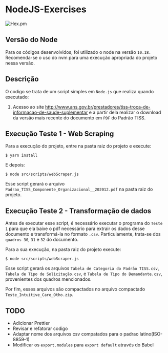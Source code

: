 # NodeJS-Exercises
![Hex.pm](https://img.shields.io/badge/node-%3E%3D%2010.18-blue?logo=Node.js&link=https://nodejs.org/en/)

## Versão do Node
  Para os códigos desenvolvidos, foi utilizado o node na versão `10.18.` 
  Recomenda-se o uso do nvm para uma execução apropriada do projeto nessa versão.

## Descrição

O codigo se trata de um script simples em `Node.js` que realiza quando executado:

1. Acesso ao site http://www.ans.gov.br/prestadores/tiss-troca-de-informacao-de-saude-suplementar
 e a partir dela realizar o download da versão mais recente do documento em `PDF` do Padrão TISS.

## Execução Teste 1 - Web Scraping

Para a execução do projeto, entre na pasta raiz do projeto e execute:

```$ yarn install```

E depois:

```$ node src/scripts/webScraper.js```


Esse script gerará o arquivo `Padrao_TISS_Componente_Organizacional__202012.pdf` 
na pasta raiz do projeto.
## Execução Teste 2 - Transformação de dados

Antes de executar esse script, é necessário executar o programa do `Teste 1` para 
que ela baixe o pdf necessário para extrair os dados desse documento e transformá-la 
no formato `.csv`. Particulamente, trata-se dos `quadros 30`, `31` e `32` do documento.

Para a sua execução, na pasta raiz do projeto execute:

```$ node src/scripts/webScraper.js```

Esse script gerará os arquivos `Tabela de Categoria do Padrão TISS.csv`, 
`Tabela de Tipo de Solicitação.csv`, e `Tabela de Tipo do Demandante.csv`, provenientes 
dos quadros mencionados.

Por fim, esses arquivos são compactados no arquivo compactado 
`Teste_Intuitive_Care_Otho.zip`.
## TODO

- Adicionar Prettier
- Revisar e refatorar codigo
- Adaptar nome dos arquivos csv compatados para o padrao latino(ISO-8859-1)
- Modificar os `export.modules` para `export default` através do Babel